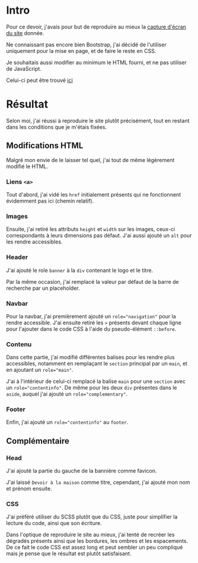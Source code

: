 # Intro

Pour ce devoir, j'avais pour but de reproduire au mieux la [capture d'écran du site](maquettes/ordinateur.png) donnée.

Ne connaissant pas encore bien Bootstrap, j'ai décidé de l'utiliser uniquement pour la mise en page, et de faire le
reste en CSS.

Je souhaitais aussi modifier au minimum le HTML fourni, et ne pas utiliser de JavaScript.

Celui-ci peut être trouvé [ici](https://devoirs.rogeaux.com/eliottrogeaux/devoir-css/)

# Résultat

Selon moi, j'ai réussi à reproduire le site plutôt précisément, tout en restant dans les conditions que je m'étais
fixées.

## Modifications HTML

Malgré mon envie de le laisser tel quel, j'ai tout de même légèrement modifié le HTML.

### Liens `<a>`

Tout d'abord, j'ai vidé les `href` initialement présents qui ne fonctionnent évidemment pas ici (chemin relatif).

### Images

Ensuite, j'ai retiré les attributs `height` et `width` sur les images, ceux-ci correspondants à leurs dimensions pas
défaut. J'ai aussi ajouté un `alt` pour les rendre accessibles.

### Header

J'ai ajouté le role `banner` à la `div` contenant le logo et le titre.

Par la même occasion, j'ai remplacé la valeur par défaut de la barre de recherche par un placeholder.

### Navbar

Pour la navbar, j'ai premièrement ajouté un `role="navigation"` pour la rendre accessible. J'ai ensuite retiré les `>`
présents devant chaque ligne pour l'ajouter dans le code CSS à l'aide du pseudo-élément `::before`.

### Contenu

Dans cette partie, j'ai modifié différentes balises pour les rendre plus accessibles, notamment en remplaçant
le `section` principal par un `main`, et en ajoutant un `role="main"`.

J'ai à l'intérieur de celui-ci remplacé la balise `main` pour une `section` avec un `role="contentinfo"`. De même pour
les deux `div` présentes dans le `aside`, auquel j'ai ajouté un `role="complementary"`.

### Footer

Enfin, j'ai ajouté un `role="contentinfo"` au `footer`.

## Complémentaire

### Head

J'ai ajouté la partie du gauche de la bannière comme favicon.

J'ai laissé `Devoir à la maison` comme titre, cependant, j'ai ajouté mon nom et prénom ensuite.

### CSS

J'ai préféré utiliser du SCSS plutôt que du CSS, juste pour simplifier la lecture du code, ainsi que son écriture.

Dans l'optique de reproduire le site au mieux, j'ai tenté de recréer les dégradés présents ainsi que les bordures, les
ombres et les espacements. De ce fait le code CSS est assez long et peut sembler un peu compliqué mais je pense que le
résultat est plutôt satisfaisant.
